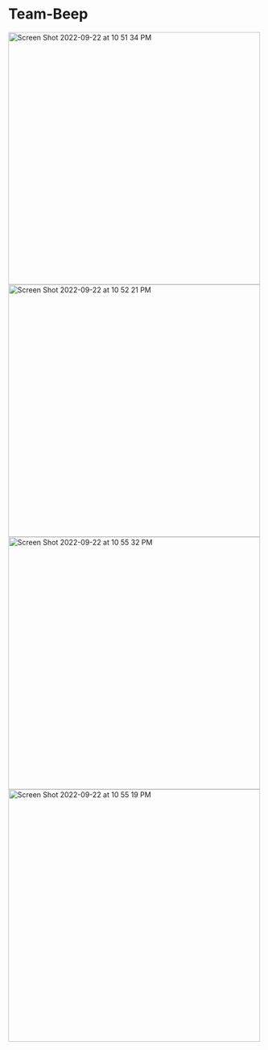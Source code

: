 # Team-Beep
<div>
  <img width="500" alt="Screen Shot 2022-09-22 at 10 51 34 PM" src="https://user-images.githubusercontent.com/100731419/191729688-e205e5d3-d6ae-4b6e-b506-a78ed447599e.png">
  <img width="500" alt="Screen Shot 2022-09-22 at 10 52 21 PM" src="https://user-images.githubusercontent.com/100731419/191729744-65d0dfdd-d303-4c5e-b298-a5f8eb755e98.png">
  <img width="500" alt="Screen Shot 2022-09-22 at 10 55 32 PM" src="https://user-images.githubusercontent.com/100731419/191729788-58ed93ba-a255-4a26-9e2f-bff20ad5bf3d.png">
  <img width="500" alt="Screen Shot 2022-09-22 at 10 55 19 PM" src="https://user-images.githubusercontent.com/100731419/191729756-da8cd636-8dee-4d86-8512-33ed25b678d2.png">
</div>


